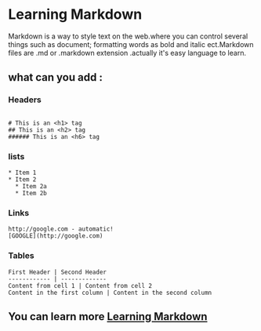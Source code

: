 # Learning Markdown

Markdown is a way to style text on the web.where you can control several things such as document; formatting words as bold and italic ect.Markdown files are  .md or .markdown extension .actually it's easy language to learn.

## what can you add :

### Headers
```

# This is an <h1> tag
## This is an <h2> tag
###### This is an <h6> tag
```
### lists 
```
* Item 1
* Item 2
  * Item 2a
  * Item 2b
  ```
### Links
  ```
  http://google.com - automatic!
[GOOGLE](http://google.com)
```
### Tables
```
First Header | Second Header
------------ | -------------
Content from cell 1 | Content from cell 2
Content in the first column | Content in the second column
```

## You can learn more [Learning Markdown](https://guides.github.com/features/mastering-markdown/)

